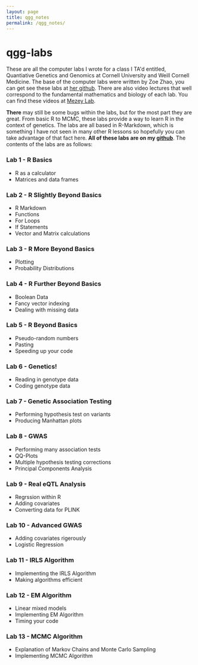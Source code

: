 ```yaml
---
layout: page
title: qgg_notes
permalink: /qgg_notes/
---
```


# qgg-labs

These are all the computer labs I wrote for a class I TA'd entitled, Quantiative Genetics and Genomics at Cornell University and Weill Cornell Medicine.  The base of the computer labs were written by Zoe Zhao, you can get see these labs at [her github](https://github.com/zoezhao997/BTRY6830).  There are also video lectures that well correspond to the fundamental mathematics and biology of each lab.  You can find these videos at [Mezey Lab](http://mezeylab.cb.bscb.cornell.edu/Classes.aspx).

**There** may still be some bugs within the labs, but for the most part they are great.  From basic R to MCMC, these labs provide a way to learn R in the context of genetics.  The labs are all based in R-Markdown, which is something I have not seen in many other R lessons so hopefully you can take advantage of that fact here.  **All of these labs are on my [github](https://github.com/kulmsc/qgg-labs)**.  The contents of the labs are as follows:

### Lab 1 - R Basics

  * R as a calculator
  * Matrices and data frames

### Lab 2 - R Slightly Beyond Basics

* R Markdown
* Functions
* For Loops
* If Statements
* Vector and Matrix calculations

### Lab 3 - R More Beyond Basics
  - Plotting
  - Probability Distributions

### Lab 4 - R Further Beyond Basics
  - Boolean Data
  - Fancy vector indexing
  - Dealing with missing data

### Lab 5 - R Beyond Basics
  - Pseudo-random numbers
  - Pasting
  - Speeding up your code

### Lab 6 - Genetics!
  - Reading in genotype data
  - Coding genotype data

### Lab 7 - Genetic Association Testing
  - Performing hypothesis test on variants
  - Producing Manhattan plots

### Lab 8 - GWAS
  - Performing many association tests
  - QQ-Plots
  - Multiple hypothesis testing corrections
  - Principal Components Analysis

### Lab 9 - Real eQTL Analysis
  - Regrssion within R
  - Adding covariates
  - Converting data for PLINK

### Lab 10 - Advanced GWAS
  - Adding covariates rigerously
  - Logistic Regression

### Lab 11 - IRLS Algorithm
  - Implementing the IRLS Algorithm
  - Making algorithms efficient

### Lab 12 - EM Algorithm
  - Linear mixed models
  - Implementing EM Algorithm
  - Timing your code

### Lab 13 - MCMC Algorithm
  - Explanation of Markov Chains and Monte Carlo Sampling
  - Implementing MCMC Algorithm

